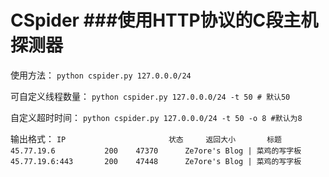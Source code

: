 # CSpider ###使用HTTP协议的C段主机探测器

使用方法：
`python cspider.py 127.0.0.0/24`

可自定义线程数量：
`python cspider.py 127.0.0.0/24 -t 50 # 默认50`

自定义超时时间：
`python cspider.py 127.0.0.0/24 -t 50 -o 8 #默认为8`

输出格式：
`IP                       状态     返回大小       标题
45.77.19.6           200    47370      Ze7ore's Blog | 菜鸡的写字板
45.77.19.6:443       200    47448      Ze7ore's Blog | 菜鸡的写字板
`